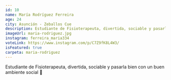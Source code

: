 ```yaml
---
id: 10
name: María Rodríguez Ferreira
age: 24
city: Asunción - Zeballos Cue
description: Estudiante de Fisioterapeuta, divertida, sociable y pasarla bien con un buen ambiente social 🥰
imageUrl: maria-rodriguez.jpg
instagram: ferreira_maria334
voteLink: https://www.instagram.com/p/C7Z9fK8L4W3/
isFeatured: true
carpeta: maria-rodriguez
---
```


Estudiante de Fisioterapeuta, divertida, sociable y pasarla bien con un buen ambiente social 🥰
